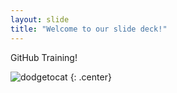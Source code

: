 ```yaml
---
layout: slide
title: "Welcome to our slide deck!"
---
```


GitHub Training!

![dodgetocat](https://octodex.github.com/images/dodgetocat_v2.png)
{: .center}
